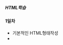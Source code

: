##### HTML학습

#### 1일차
- 기본적인 HTML형태작성
- <style>을 이용하여 텍스트 형태변환
- <a>태그를 이용하여 웹페이지 태그만들기

![a태그](https://raw.githubusercontent.com/Hsegunn/HTMLStudy/main/image/image1.png)

#### 2일차
- 텍스트 폰트 변경하기
- 태그를 이용하여 리스트 만들기
- 테이블태그를 이용하여 표 만들기

![테이블](https://raw.githubusercontent.com/Hsegunn/HTMLStudy/main/image/image2.png)

- 웹페이지에 사진띄우기, 동영상 및 오디오 재생하기

![사진](https://raw.githubusercontent.com/Hsegunn/HTMLStudy/main/image/image3.png)

#### 3일차
- form 태그를 이용한 html 학습

![form태그](https://raw.githubusercontent.com/Hsegunn/HTMLStudy/main/image/image4.png)

#### 4일차
- HTML 태그성질 학습
- 태그 성질에 따른 분류
    - 블록 요소 태그
        - html, body, div, p, ul, ol, li, dl, dt ...
        - 기본 가로 공간의 크기가 부모태그와 동일하게 인식
        - 연속해서 작성하면 세로로 배열됨
        - 공간값이 적용됨(w, h)
    - 인라인 요소 태그
        - a, span, strong, i, em ...
        - 기본 가로 공간의 크기가 안쪽에 포함된 내용만큼만 인식(CONTENT)
        - 연속해서 작성하면 가로로 배열됨
        - 공간값이 적용 안됨
    - 인라인 블록요소 태그
        - img, input, button ...
        - 기본 가로 공간의 크기가 안쪽에 포함된 내용만큼 인식
        - 연속해서 작성하면 가로배열
        - 공간값이 적용됨
- CSS 학습

#### 5일차
- CSS 선택자 학습
    - 구조 선택자: 특정 위치에 있는 태그를 선택할 때 사용
    - 속성 선택자: input 태그의 type속성에 사용
    - 상태 선택자: 입력 양식의 상태를 선택할 때 사용
    - 반응 선택자: 사용자가 마우스로 특정한 행동을 취했을 때 CSS 속성을 지정 할 수 있음

    ![반응 선택자](https://raw.githubusercontent.com/Hsegunn/HTMLStudy/main/image/image5.gif)

#### 6일차
- CSS 학습
    - CSS display학습
    - border를 이용하여 body 꾸미기

    ![borderSolid](https://raw.githubusercontent.com/Hsegunn/HTMLStudy/main/image/image6.png)

    - background 이미지 삽입

    ![backgroundIMG](https://raw.githubusercontent.com/Hsegunn/HTMLStudy/main/image/image7.png)

#### 7일차
- CSS 학습
    - font-family를 이용하여 글꼴바꾸기
    - text-align을 이용하여 글 정렬하기
    - text-shadow를 이용하여 글에 그림자넣기
    - position을 이용하여 도형의 위치를 지정

#### 8일차
- CSS 단위 적용기준
    - 부모요소에 따라서 사이즈가 변경되어야 하는 경우: % , em
      그렇지 않을 경우: 뷰포트, rem
    - 요소의 너비 또는 높이에 따라서 사이즈가 변경되어야 하는 경우: % , 뷰포트
      폰트에 따라서 크기가 변경될 경우: em, rem
    - em VS rem
        - rem은 루트요소에 있는 폰트 사이즈에 따라서 크기가 결정됨
        - em은 부모요소에 있는 폰트 사이즈에 따라서 크기가 결정됨

#### 9일차
- CSS 미디어 쿼리 (미디어 쿼리문사용 시 띄어쓰기 주의할 것 띄어쓰기를 안하면 적용이 안됨)
    - @media screen and (max-width: 767px): 뷰포트의 가로너비가 767px 이상인 경우 적용 

#### 10일차
- 자바 스크립트 학습
    - 전역변수와 지역변수
    - 함수 호이스팅
    - 동적타입
    - 반복문과 조건문
- 학습 내용을 바탕으로 예제문제 풀이

#### 11일차
- 자바 스크립트 학습
    - 함수와 파라미터
    - 반복문을 활용한 배열출력
    - 화살표 함수와 콜백함수

#### 12일차
- 자바 스크립트 학습
    - 클래스 학습
    - HTMLCollection : javascript가 문서객체에 접근해서 받아오는 리턴타입(배열)
    - HTMLCollection 객체를 반환하는 메서드(DOM요소에 접근)
        - getElementByTagName('name')
        - getElementByClassName('name')
        - getElementById('id')

#### 13일차
- 자바 스크립트 내용정리
    - DOM (Document Object Model)
        - 자바스크립트를 HTML에 적용하기 위해서 HTML의 요소를 문서객체형태로 이해하는 것
    - DOM API
        - Document : <html> dom 트리의 루트노드 (문서전체)
        - Element : 각 태그
        - arribute : 속성
        - style : css
        - collection : 배열..
    - textContent : 노드의 text에 접근하여 출력

#### 14일차
- 자바 스크립트 학습
    - async
        - callback: js에서 함수는 object. 그래서, 함수는 다른 함수의 인자로 쓰일 수도 어떤 함수에 의해 리턴 될 
                    수도 있음. 이런 함수를 고차 함수. 결국, 인자로 넘겨지는 함수를 콜백 함수라고 한다
        - async await
            - promise: 콜백함수 대신에 사용하는 비동기 오브젝트, producer와 consumer를 연결해주는 js객체
            - Producer: promise를 사용해서 비동기 실행함수를 만들고 실행결과 성공하면 resolve(value)호출,
                        결과값을 consumer에게 전달 실패하면 reject(error)를 전달
            - 상태: 대기(pending), 거절(reject), 이행(fulfilled)
            - consumer: then()

#### 15일차
- 자바 스크립트 학습
    - Fetch API: 백엔드와 통신하는 API, fetch(url, option) return은 promise타입의 객체
    - .then(): promise를 처리할 수 있는 메서드
